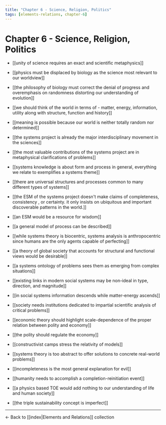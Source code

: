 ```yaml
---
title: "Chapter 6 - Science, Religion, Politics"
tags: [elements-relations, chapter-6]
---
```


# Chapter 6 - Science, Religion, Politics

- [[unity of science requires an exact and scientific metaphysics]]
- [[physics must be displaced by biology as the science most relevant to our worldview]]
- [[the philosophy of biology must correct the denial of progress and overemphasis on randomness distorting our understanding of evolution]]
- [[we should think of the world in terms of - matter, energy, information, utility along with structure, function and history]]
- [[meaning is possible because our world is neither totally random nor determined]]


- [[the systems project is already the major interdisciplinary movement in the sciences]]
- [[the most valuable contributions of the systems project are in metaphysical clarifications of problems]]
- [[systems knowledge is about form and process in general, everything we relate to exemplifies a systems theme]]
- [[there are universal structures and processes common to many different types of systems]]
- [[the ESM of the systems project doesn't make claims of completeness, consistency , or certainty. it only insists on ubiquitous and important discoverable patterns in the world.]]


- [[an ESM would be a resource for wisdom]]
- [[a general model of process can be described]]
- [[while systems theory is biocentric, systems analysis is anthropocentric since humans are the only agents capable of perfecting]]


- [[a theory of global society that accounts for structural and functional views would be desirable]]
- [[a systems ontology of problems sees them as emerging from complex situations]]
- [[existing links in modern social systems may be non-ideal in type, direction, and magnitude]]
- [[in social systems information descends while matter-energy ascends]]
- [[society needs institutions dedicated to impartial scientific analysis of critical problems]]


- [[economic theory should highlight scale-dependence of the proper relation between polity and economy]]
- [[the polity should regulate the economy]]


- [[constructivist camps stress the relativity of models]]
- [[systems theory is too abstract to offer solutions to concrete real-world problems]]


- [[incompleteness is the most general explanation for evil]]
- [[humanity needs to accomplish a completion-reinitiation event]]


- [[a physics based TOE would add nothing to our understanding of life and human society]]
- [[the triple sustainability concept is imperfect]]

---

← Back to [[index|Elements and Relations]] collection 